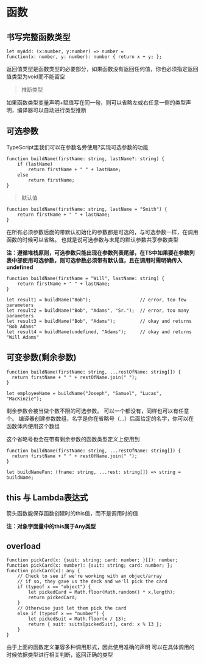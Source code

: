 # 函数

## 书写完整函数类型

	let myAdd: (x:number, y:number) => number =
    function(x: number, y: number): number { return x + y; };

返回值类型是函数类型的必要部分，如果函数没有返回任何值，你也必须指定返回值类型为void而不能留空

> 推断类型

如果函数类型变量声明+赋值写在同一句，则可以省略左或右任意一侧的类型声明，编译器可以自动进行类型推断

## 可选参数

TypeScript里我们可以在参数名旁使用?实现可选参数的功能

	function buildName(firstName: string, lastName?: string) {
	    if (lastName)
	        return firstName + " " + lastName;
	    else
	        return firstName;
	}

> 默认值

	function buildName(firstName: string, lastName = "Smith") {
	    return firstName + " " + lastName;
	}

在所有必须参数后面的带默认初始化的参数都是可选的，与可选参数一样，在调用函数的时候可以省略。 也就是说可选参数与末尾的默认参数共享参数类型

**注：遵循堆栈原则，可选参数只能出现在参数列表尾部，在TS中如果要在参数列表中部使用可选参数，则可选参数必须带有默认值，且在调用时需明确传入undefined**

	function buildName(firstName = "Will", lastName: string) {
	    return firstName + " " + lastName;
	}
	
	let result1 = buildName("Bob");                  // error, too few parameters
	let result2 = buildName("Bob", "Adams", "Sr.");  // error, too many parameters
	let result3 = buildName("Bob", "Adams");         // okay and returns "Bob Adams"
	let result4 = buildName(undefined, "Adams");     // okay and returns "Will Adams"

## 可变参数(剩余参数)

	function buildName(firstName: string, ...restOfName: string[]) {
	  return firstName + " " + restOfName.join(" ");
	}
	
	let employeeName = buildName("Joseph", "Samuel", "Lucas", "MacKinzie");

剩余参数会被当做个数不限的可选参数。 可以一个都没有，同样也可以有任意个。 编译器创建参数数组，名字是你在省略号（...）后面给定的名字，你可以在函数体内使用这个数组

这个省略号也会在带有剩余参数的函数类型定义上使用到
	
	function buildName(firstName: string, ...restOfName: string[]) {
	  return firstName + " " + restOfName.join(" ");
	}
	
	let buildNameFun: (fname: string, ...rest: string[]) => string = buildName;

## this 与 Lambda表达式

箭头函数能保存函数创建时的this值，而不是调用时的值

**注：对象字面量中的this属于Any类型**


## overload

	function pickCard(x: {suit: string; card: number; }[]): number;
	function pickCard(x: number): {suit: string; card: number; };
	function pickCard(x): any {
	    // Check to see if we're working with an object/array
	    // if so, they gave us the deck and we'll pick the card
	    if (typeof x == "object") {
	        let pickedCard = Math.floor(Math.random() * x.length);
	        return pickedCard;
	    }
	    // Otherwise just let them pick the card
	    else if (typeof x == "number") {
	        let pickedSuit = Math.floor(x / 13);
	        return { suit: suits[pickedSuit], card: x % 13 };
	    }
	}

由于上面的函数定义兼容多种调用形式，因此使用准确的声明 可以在具体调用的时候依据类型进行相关判断，返回正确的类型








